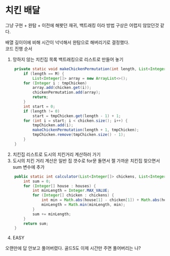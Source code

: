 # 치킨 배달

그냥 구현 + 완탐 + 이전에 해봣던 재귀, 백트래킹 이라 방법 구상은 어렵지 않았던것 같다.

배열 길이이에 비해 시간이 넉넉해서 완탐으로 해버리기로 결정했다.\
코드 진행 순서 
1. 망하지 않는 치킨집 목록 백트래킹으로 리스트로 만들어 놓기
```java
    private static void makeChickenPermutation(int length, List<Integer> tmpChicken) {
        if (length == M) {
            List<Integer[]> array = new ArrayList<>();
        for (Integer i : tmpChicken)
            array.add(chicken.get(i));
            chickenPermutation.add(array);
            return;
        }
        int start = 0;
        if (length != 0)
            start = tmpChicken.get(length - 1) + 1;
        for (int i = start; i < chicken.size(); i++) {
            tmpChicken.add(i);
            makeChickenPermutation(length + 1, tmpChicken);
            tmpChicken.remove(tmpChicken.size() - 1);
        }
    }
```
2. 치킨집 리스트로 도시의 치킨거리 계산하러 가기
3. 도시의 치킨 거리 계산은 일반 집 갯수로 for문 돌면서 젤 가까운 치킨집 찾으면서 sum 변수에 추가
```java
    public static int calculator(List<Integer[]> chickens, List<Integer[]> houses) {
        int sum = 0;
        for (Integer[] house : houses) {
            int minLength = Integer.MAX_VALUE;
            for (Integer[] chicken : chickens) {
                int min = Math.abs(house[1] - chicken[1]) + Math.abs(house[0] - chicken[0]);
                minLength = Math.min(minLength, min);
            }
            sum += minLength;
        }
        return sum;
    }
```
4. EASY

오랜만에 답 안보고 풀어버렸다. 골드5도 이제 시간만 주면 풀어버리는 나? 

